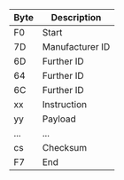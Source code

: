 |Byte|Description|
|---|---|
|F0|Start|
|7D|Manufacturer ID|
|6D|Further ID|
|64|Further ID|
|6C|Further ID|
|xx|Instruction|
|yy|Payload|
|...|...|
|cs|Checksum|
|F7|End|
